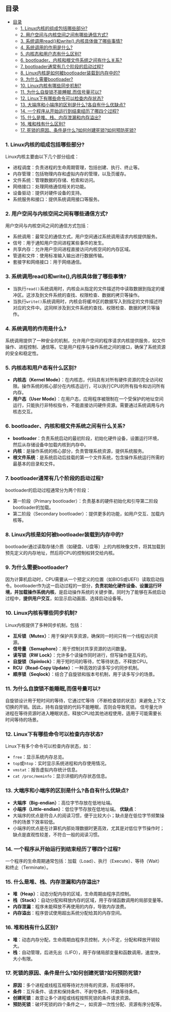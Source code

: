 ## 目录
- [目录](#目录)
  - [1. Linux内核的组成包括哪些部分?](#1-linux内核的组成包括哪些部分)
  - [2. 用户空间与内核空间之间有哪些通信方式?](#2-用户空间与内核空间之间有哪些通信方式)
  - [3. 系统调用read()和write(),内核具体做了哪些事情?](#3-系统调用read和write内核具体做了哪些事情)
  - [4. 系统调用的作用是什么?](#4-系统调用的作用是什么)
  - [5. 内核态和用户态有什么区别?](#5-内核态和用户态有什么区别)
  - [6. bootloader、内核和根文件系统之间有什么关系?](#6-bootloader内核和根文件系统之间有什么关系)
  - [7. bootloader通常有几个阶段的启动过程?](#7-bootloader通常有几个阶段的启动过程)
  - [8. Linux内核是如何被bootloader装载到内存中的?](#8-linux内核是如何被bootloader装载到内存中的)
  - [9. 为什么需要bootloader?](#9-为什么需要bootloader)
  - [10. Linux内核有哪些同步机制?](#10-linux内核有哪些同步机制)
  - [11. 为什么自旋锁不能睡眠,而信号量可以?](#11-为什么自旋锁不能睡眠而信号量可以)
  - [12. Linux下有哪些命令可以检查内存状态?](#12-linux下有哪些命令可以检查内存状态)
  - [13. 大端序和小端序的区别是什么?各自有什么优缺点?](#13-大端序和小端序的区别是什么各自有什么优缺点)
  - [14. 一个程序从开始运行到结束经历了哪四个过程?](#14-一个程序从开始运行到结束经历了哪四个过程)
  - [15. 什么是堆、栈、内存泄漏和内存溢出?](#15-什么是堆栈内存泄漏和内存溢出)
  - [16. 堆和栈有什么区别?](#16-堆和栈有什么区别)
  - [17. 死锁的原因、条件是什么?如何创建死锁?如何预防死锁?](#17-死锁的原因条件是什么如何创建死锁如何预防死锁)

### 1. Linux内核的组成包括哪些部分?
Linux内核主要由以下几个部分组成：
- 进程调度：负责进程的生命周期管理，包括创建、执行、终止等。
- 内存管理：包括物理内存和虚拟内存的管理，以及页缓存。
- 文件系统：管理数据的存储、检索和访问。
- 网络接口：处理网络通信相关的功能。
- 设备驱动：提供对硬件设备的支持。
- 系统服务和接口：提供系统调用接口等服务。

### 2. 用户空间与内核空间之间有哪些通信方式?
用户空间与内核空间之间的通信方式包括：
- 系统调用：最常见的通信方式，用户空间通过系统调用请求内核提供服务。
- 信号：用于通知用户空间进程某些事件的发生。
- 共享内存：允许用户空间进程直接访问内核空间的内存区域。
- 管道和文件：使用标准输入输出进行数据传输。
- 套接字和网络接口：用于网络通信。

### 3. 系统调用read()和write(),内核具体做了哪些事情?
- 当执行`read()`系统调用时，内核会从指定的文件描述符中读取数据到指定的缓冲区。这涉及到文件系统的查找、权限检查、数据的拷贝等操作。
- 当执行`write()`系统调用时，内核会将缓冲区的数据写入到指定的文件描述符对应的文件中。这同样涉及到文件系统的查找、权限检查、数据的拷贝等操作。

### 4. 系统调用的作用是什么?
系统调用提供了一种安全的机制，允许用户空间的程序请求内核提供服务，如文件操作、进程控制、通信等。它是用户程序与操作系统之间的接口，确保了系统资源的安全和稳定性。

### 5. 内核态和用户态有什么区别?
- **内核态（Kernel Mode）**：在内核态，代码具有对所有硬件资源的完全访问权限。操作系统的核心部分在内核态运行，可以执行CPU的所有指令和访问所有内存。
- **用户态（User Mode）**：在用户态，应用程序被限制在一个受保护的地址空间运行，只能执行非特权指令，不能直接访问硬件资源。需要通过系统调用与内核态交互。

### 6. bootloader、内核和根文件系统之间有什么关系?
- **bootloader**：负责系统启动的最初阶段，初始化硬件设备，设置运行环境，然后从存储设备中加载内核到内存中。
- **内核**：是操作系统的核心部分，负责管理系统资源，提供系统服务。
- **根文件系统**：是系统启动后挂载的第一个文件系统，包含操作系统运行所需的最基本的目录和文件。

### 7. bootloader通常有几个阶段的启动过程?

bootloader的启动过程通常分为两个阶段：
- 第一阶段（Primary bootloader）：负责基本的硬件初始化和引导第二阶段bootloader的加载。
- 第二阶段（Secondary bootloader）：提供更多的功能，如用户交互、加载内核等。

### 8. Linux内核是如何被bootloader装载到内存中的?
bootloader通过读取存储介质（如硬盘、U盘等）上的内核映像文件，将其加载到预先定义的内存地址，然后将CPU的控制权转交给内核。

### 9. 为什么需要bootloader?
因为计算机启动时，CPU需要从一个预定义的位置（如BIOS或UEFI）读取启动指令。bootloader作为这一启动过程的一部分，**负责初始化硬件设备、设置运行环境，并加载操作系统内核**，是启动操作系统的关键步骤。同时为了能够在系统启动过程中，**提供用户交互**，如显示启动画面、选择启动设备等。

### 10. Linux内核有哪些同步机制?
Linux内核提供了多种同步机制，包括：
- **互斥锁（Mutex）**：用于保护共享资源，确保同一时间只有一个线程访问资源。
- **信号量（Semaphore）**：用于控制对共享资源的访问数量。
- **读写锁（RW Lock）**：允许多个读操作同时进行，但写操作是互斥的。
- **自旋锁（Spinlock）**：用于短时间的等待，忙等待状态，不释放CPU。
- **RCU（Read-Copy Update）**：一种高效的读多写少的同步机制。
- **顺序锁（Seqlock）**：结合了自旋锁和版本号机制，用于读多写少的场景。

### 11. 为什么自旋锁不能睡眠,而信号量可以?
自旋锁设计用于短时间的等待，它通过忙等待（不断检查锁的状态）来避免上下文切换的开销。因此，持有自旋锁的代码不能睡眠，否则会导致死锁。
信号量允许进程在等待资源时进入睡眠状态，释放CPU给其他进程使用，适用于可能需要长时间等待的场景。

### 12. Linux下有哪些命令可以检查内存状态?
Linux下有多个命令可以检查内存状态，如：
- `free`：显示系统内存总览。
- `top`或`htop`：实时显示系统进程和内存使用情况。
- `vmstat`：报告虚拟内存统计信息。
- `cat /proc/meminfo`：显示详细的内存状态信息。

### 13. 大端序和小端序的区别是什么?各自有什么优缺点?
- **大端序（Big-endian）**：高位字节存放在低地址端。
- **小端序（Little-endian）**：低位字节存放在低地址端。
**优缺点**：
- 大端序的优点是符合人的阅读习惯，便于比较大小；缺点是在低位字节频繁操作的场景下效率较低。
- 小端序的优点是在计算机内部处理数据时更高效，尤其是对低位字节操作时；缺点是直观性较差，不符合一般的阅读习惯。

### 14. 一个程序从开始运行到结束经历了哪四个过程?
一个程序的生命周期通常包括：加载（Load）、执行（Execute）、等待（Wait）和终止（Terminate）。

### 15. 什么是堆、栈、内存泄漏和内存溢出?
- **堆（Heap）**：动态分配内存的区域，生命周期由程序员控制。
- **栈（Stack）**：自动分配和释放内存的区域，用于存储函数调用的局部变量等。
- **内存泄漏**：程序未能释放不再使用的内存，导致内存浪费。
- **内存溢出**：程序尝试使用超出系统分配给其的内存空间。

### 16. 堆和栈有什么区别?
- **堆**：动态内存分配，生命周期由程序员控制，大小不定，分配和释放开销较大。
- **栈**：自动管理，后进先出（LIFO），用于存储局部变量和函数调用，速度快，大小有限。

### 17. 死锁的原因、条件是什么?如何创建死锁?如何预防死锁?
- **原因**：多个进程或线程互相等待对方持有的资源，形成等待环。
- **条件**：互斥条件、请求和保持条件、不剥夺条件、环路等待条件。
- **创建死锁**：故意让多个进程或线程按照死锁的条件请求资源。
- **预防死锁**：破坏死锁的四个条件之一，如资源一次性分配、资源有序分配等。

